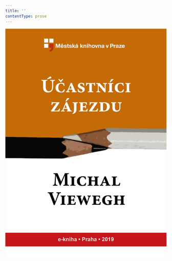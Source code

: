 ```yaml
---
title: ''
contentType: prose
---
```


<section>

![obalka_ucastnici_zajezdu.jpg](./resources/obalka_ucastnici_zajezd_fmt.png)

</section>

